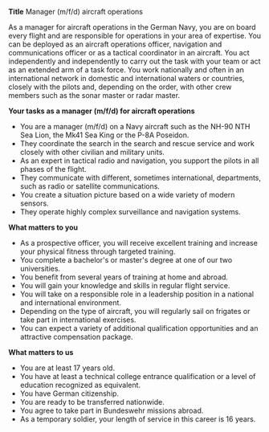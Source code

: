 **Title**
Manager (m/f/d) aircraft operations

As a manager for aircraft operations in the German Navy, you are on board every flight and are responsible for operations in your area of expertise. You can be deployed as an aircraft operations officer, navigation and communications officer or as a tactical coordinator in an aircraft. You act independently and independently to carry out the task with your team or act as an extended arm of a task force. You work nationally and often in an international network in domestic and international waters or countries, closely with the pilots and, depending on the order, with other crew members such as the sonar master or radar master.

**Your tasks as a manager (m/f/d) for aircraft operations**

-	You are a manager (m/f/d) on a Navy aircraft such as the NH-90 NTH Sea Lion, the Mk41 Sea King or the P-8A Poseidon.
-	They coordinate the search in the search and rescue service and work closely with other civilian and military units.
-	As an expert in tactical radio and navigation, you support the pilots in all phases of the flight.
-	They communicate with different, sometimes international, departments, such as radio or satellite communications.
-	You create a situation picture based on a wide variety of modern sensors.
-	They operate highly complex surveillance and navigation systems.

**What matters to you**

-	As a prospective officer, you will receive excellent training and increase your physical fitness through targeted training.
-	You complete a bachelor's or master's degree at one of our two universities.
-	You benefit from several years of training at home and abroad.
-	You will gain your knowledge and skills in regular flight service.
-	You will take on a responsible role in a leadership position in a national and international environment.
-	Depending on the type of aircraft, you will regularly sail on frigates or take part in international exercises.
-	You can expect a variety of additional qualification opportunities and an attractive compensation package.

**What matters to us**

-	You are at least 17 years old.
-	You have at least a technical college entrance qualification or a level of education recognized as equivalent.
-	You have German citizenship.
-	You are ready to be transferred nationwide.
-	You agree to take part in Bundeswehr missions abroad.
-	As a temporary soldier, your length of service in this career is 16 years.
